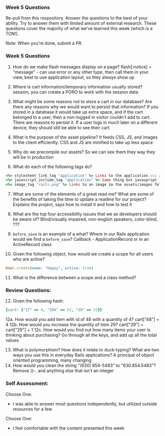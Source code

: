 ### Week 5 Questions

Re-pull from this respository. Answer the questions to the best of your ability. Try to answer them with limited amount of external research. These questions cover the majority of what we've learned this week (which is a TON!). 

Note: When you're done, submit a PR. 

### Week 5 Questions
1. How do we make flash messages display on a page?
flash[:notice] = "message"  - can use error or any other type, then call them in your view, best to use application layout, so they always show up

2. Where is cart information/temporary information usually stored?
session, you can create a PORO to work with the session data

3. What might be some reasons not to store a cart in our database? Are there any reasons why we would want to persist that information?
If you stored in a database it would take up extra space, and if the cart belonged to a user, then a non-logged in visitor couldn't add to cart. There are reasons to persist it. If a user logs in much later on a different device, they should still be able to see their cart

4. What is the purpose of the asset pipeline?
It feeds CSS, JS, and images to the client efficiently. CSS and JS are minified to take up less space

5. Why do we precompile our assets?
So we can see them they way they will be in production

6. What do each of the following tags do?

```ruby 
<%= stylesheet_link_tag "application" %> Links to the application.css in the assets folder which will be sent through the asset pipeline
<%= javascript_include_tag "application" %> Same thing but javaspript
<%= image_tag "rails.png" %> Links to an image in the assets/images folder. The file extension becomes necessary in production
```

7. What are some of the elements of a great read me? What are some of the benefits of taking the time to update a readme for our project?
Explains the project, says how to install it and how to test it

8. What are the top four accessibility issues that we as developers should be aware of?
Blind/visually impaired, non-english speakers, color-blind, ???

9. `before_save` is an example of a what? Where in our Rails application would we find a `before_save`?
Callback - ApplicationRecord or in an ActiveRecord class

10. Given the following object, how would we create a scope for all users who are active?

```ruby 
User.create(name: "Happy", active: true)
```

11. What is the difference between a scope and a class method?


### Review Questions:  
12. Given the following hash:  

```ruby
{cart: {"17" => 4, "204" => 52, "29" => 22}}
```

  12a. How would you add item with id of 48 with a quantity of 4?  cart["48"] = 4
  12b. How would you increase the quantity of item 29?  cart["29"] = cart["29"] + 1
  12c. How would you find out how many items your user is thinking about purchasing?  Go through all the keys, and add up all the total values 
  
13. What is polymorphism? How does it relate to duck-typing? What are two ways you use this in everyday Rails applications? 
A principal of object oriented programming, many changing
14. How would you clean the string "(630) 854-5483" to "630.854.5483"?  Remove ()-. and anything else that isn't an integer


### Self Assessment:
Choose One:
* I was able to answer most questions independently, but utilized outside resources for a few

Choose One:
* I feel comfortable with the content presented this week
